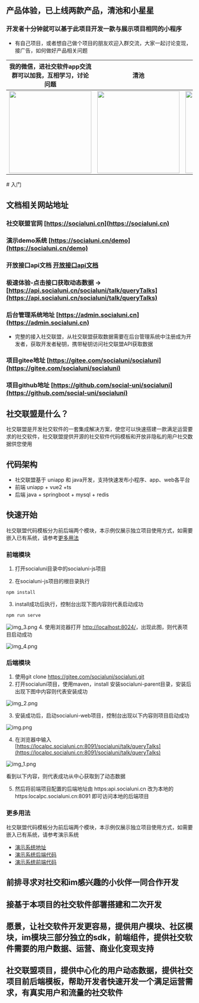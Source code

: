 ## 产品体验，已上线两款产品，清池和小星星

### 开发者十分钟就可以基于此项目开发一款与展示项目相同的小程序
* 有自己项目，或者想自己做个项目的朋友欢迎入群交流，大家一起讨论变现，接广告，如何做好产品相关问题

<table>
  <thead>
  <tr>
    <th>我的微信，进社交软件app交流群可以加我，互相学习，讨论问题</th>
    <th>清池</th>
    <th>小星星</th>
  </tr>
  </thead>
  <tbody>
  <tr>
      <td align="center" valign="middle">
        <img width="222px" src="https://cdxapp-1257733245.file.myqcloud.com/qingchi/static/wxcode.png">
      </td>
      <td align="center" valign="middle">
        <img width="222px" src="https://cdxapp-1257733245.file.myqcloud.com/qingchi/home/qingchiwxcode.jpg!thumbnail">
      </td>
      <td align="center" valign="middle">
         <img width="222px" src="https://cdxapp-1257733245.file.myqcloud.com/socialuni/ministar/ministarwxmpcode.jpg!thumbnail">
      </td>
    </tr>
  <tr></tr>
  </tbody>
</table>
# 入门

## 文档相关网站地址
### 社交联盟官网 [https://socialuni.cn](https://socialuni.cn)
### 演示demo系统 [https://socialuni.cn/demo](https://socialuni.cn/demo)
### 开放接口api文档 [开放接口api文档](https://console-docs.apipost.cn/preview/940ead4467df9d6d/0e3f3c24b231f818?target_id=b78d2016-0442-4a2f-9588-953a364bd21c)
### 极速体验-点击接口获取动态数据 -> [https://api.socialuni.cn/socialuni/talk/queryTalks](https://api.socialuni.cn/socialuni/talk/queryTalks)
### 后台管理系统地址 [https://admin.socialuni.cn](https://admin.socialuni.cn)
* 完整的接入社交联盟，从社交联盟获取数据需要在后台管理系统中注册成为开发者，获取开发者秘钥，携带秘钥访问社交联盟API获取数据
### 项目gitee地址 [https://gitee.com/socialuni/socialuni](https://gitee.com/socialuni/socialuni)
### 项目github地址 [https://github.com/social-uni/socialuni](https://github.com/social-uni/socialuni)


## 社交联盟是什么？

社交联盟是开发社交软件的一套集成解决方案，使您可以快速搭建一款满足运营要求的社交软件，社交联盟提供开源的社交软件代码模板和开放非隐私的用户社交数据供您使用

## 代码架构
* 社交联盟基于 uniapp 和 java开发，支持快速发布小程序、app、web各平台
* 前端 uniapp + vue2 +ts
* 后端 java + springboot + mysql + redis

## 快速开始
社交联盟代码模板分为前后端两个模块，本示例仅展示独立项目使用方式，如需要嵌入已有系统，请参考[更多用法](#更多用法)


### 前端模块

1. 打开socialuni目录中的socialuni-js项目

2. 在socialuni-js项目的根目录执行
```
npm install
```
3. install成功后执行，控制台出现下图内容则代表启动成功
 ```
npm run serve
```
![img_3.png](./img_3.png)
4. 使用浏览器打开 [http://localhost:8024/](http://localhost:8024/)，出现此图，则代表项目启动成功

![img_4.png](./img_4.png)

### 后端模块

1. 使用git clone https://gitee.com/socialuni/socialuni.git
2. 打开socialuni项目，使用maven，install 安装socialuni-parent目录，安装后出现下图中内容则代表安装成功

![img_2.png](./img_2.png)

3. 安装成功后，启动socialuni-web项目，控制台出现以下内容则项目启动成功

![img.png](./img.png)

4. 在浏览器中输入 [https://localpc.socialuni.cn:8091/socialuni/talk/queryTalks](https://localpc.socialuni.cn:8091/socialuni/talk/queryTalks)

![img_1.png](./img_1.png)

看到以下内容，则代表成功从中心获取到了动态数据

5. 然后将前端项目配置的后端地址由 https:api.socialuni.cn 改为本地的 https:localpc.socialuni.cn:8091 即可访问本地的后端项目

### 更多用法

社交联盟代码模板分为前后端两个模块，本示例仅展示独立项目使用方式，如需要嵌入已有系统，请参考演示系统
* [演示系统地址](https://socialuni.cn/demo)
* [演示系统后端代码](https://gitee.com/socialuni/socialuni/tree/master/socialuni-embed-demo)
* [演示系统前端代码](https://gitee.com/socialuni/socialuni/blob/master/socialuni-docs/src/views/demo/DemoView.vue)

## 前排寻求对社交和im感兴趣的小伙伴一同合作开发

## 接基于本项目的社交软件部署搭建和二次开发

## 愿景，让社交软件开发更容易，提供用户模块、社区模块，im模块三部分独立的sdk，前端组件，提供社交软件需要的用户数据、运营、商业化变现支持

## 社交联盟项目，提供中心化的用户动态数据，提供社交项目前后端模板，帮助开发者快速开发一个满足运营需求，有真实用户和流量的社交软件
